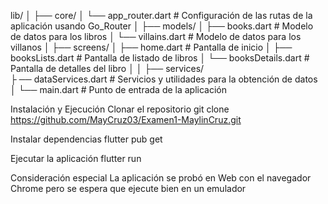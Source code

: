 lib/
│
├── core/
│   └── app_router.dart    # Configuración de las rutas de la aplicación usando Go_Router
│
├── models/
│   ├── books.dart            # Modelo de datos para los libros
│   └── villains.dart         # Modelo de datos para los villanos
│
├── screens/
│   ├── home.dart       # Pantalla de inicio
│   ├── booksLists.dart # Pantalla de listado de libros
│   └── booksDetails.dart # Pantalla de detalles del libro
│
│
├── services/              
├   ── dataServices.dart       # Servicios y utilidades para la obtención de datos
│
└── main.dart                # Punto de entrada de la aplicación

Instalación y Ejecución
Clonar el repositorio
git clone https://github.com/MayCruz03/Examen1-MaylinCruz.git

Instalar dependencias
flutter pub get

Ejecutar la aplicación
flutter run

Consideración especial
La aplicación se probó en Web con el navegador Chrome pero se espera que ejecute bien en un emulador